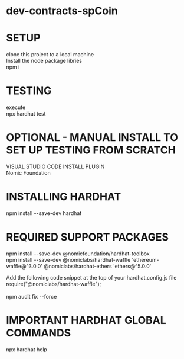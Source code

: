 # dev-contracts-spCoin

# SETUP
clone this project to a local machine<BR>
Install the node package libries<BR>
npm i

# TESTING
execute <BR>
npx hardhat test
 
# OPTIONAL - MANUAL INSTALL TO SET UP TESTING FROM SCRATCH

VISUAL STUDIO CODE INSTALL PLUGIN<BR>
Nomic Foundation

# INSTALLING HARDHAT
npm install --save-dev hardhat

# REQUIRED SUPPORT PACKAGES 
 npm install --save-dev @nomicfoundation/hardhat-toolbox <BR>
 npm install --save-dev @nomiclabs/hardhat-waffle 'ethereum-waffle@^3.0.0' @nomiclabs/hardhat-ethers 'ethers@^5.0.0'<BR>

Add the following code snippet at the top of your hardhat.config.js file<BR>
require("@nomiclabs/hardhat-waffle");<BR>
<BR>
npm audit fix --force<BR>

# IMPORTANT HARDHAT GLOBAL COMMANDS
npx hardhat help
